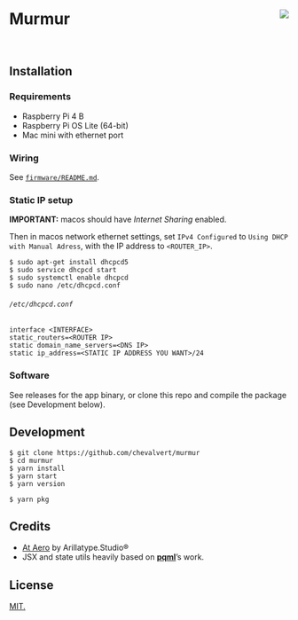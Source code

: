 # Murmur [<img src="https://github.com/chevalvert.png?size=100" align="right">](http://chevalvert.fr/)

<br>

## Installation

### Requirements

- Raspberry Pi 4 B
- Raspberry Pi OS Lite (64-bit)
- Mac mini with ethernet port

### Wiring

See [`firmware/README.md`](firmware/README.md).

### Static IP setup

<b>IMPORTANT:</b> macos should have _Internet Sharing_ enabled.

Then in macos network ethernet settings, set `IPv4 Configured` to `Using DHCP with Manual Adress`, with the IP address to `<ROUTER_IP>`.

```
$ sudo apt-get install dhcpcd5
$ sudo service dhcpcd start
$ sudo systemctl enable dhcpcd
$ sudo nano /etc/dhcpcd.conf
```

###### `/etc/dhcpcd.conf`
```
interface <INTERFACE>
static_routers=<ROUTER IP>
static domain_name_servers=<DNS IP>
static ip_address=<STATIC IP ADDRESS YOU WANT>/24
```

### Software

See releases for the app binary, or clone this repo and compile the package (see Development below).

## Development

```console
$ git clone https://github.com/chevalvert/murmur
$ cd murmur
$ yarn install
$ yarn start
$ yarn version
```

```console
$ yarn pkg
```

## Credits

- [At Aero](https://arillatype.studio/font/at-aero) by Arillatype.Studio®
- JSX and state utils heavily based on [**pqml**](https://github.com/pqml)’s work.

## License
[MIT.](https://tldrlegal.com/license/mit-license)
